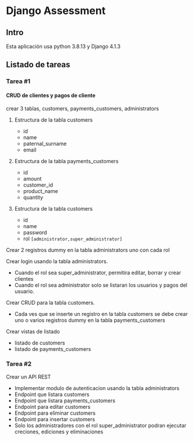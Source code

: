 # Django Assessment

## Intro

Esta aplicación usa python 3.8.13 y Django 4.1.3

## Listado de tareas 

### Tarea #1

#### CRUD de clientes y pagos de cliente

crear 3 tablas, customers, payments_customers, administrators

1. Estructura de la tabla customers

   - id
   - name
   - paternal_surname
   - email

2. Estructura de la tabla payments_customers

   - id
   - amount
   - customer_id
   - product_name
   - quantity

3. Estructura de la tabla customers

   - id
   - name
   - password
   - rol `[administrator,super_administrator]`

Crear 2 registros dummy en la tabla administrators uno con cada rol 

Crear login usando la tabla administrators.

   - Cuando el rol sea super_administrator, permitira editar, borrar y crear clientes
   - Cuando el rol sea administrator solo se listaran los usuarios y pagos del usuario.

Crear CRUD para la tabla customers.

   - Cada ves que se inserte un registro en la tabla customers se debe crear uno o varios registros dummy en la tabla payments_customers

Crear vistas de listado

   - listado de customers
   - listado de payments_customers


### Tarea #2

Crear un API REST

   - Implementar modulo de autenticacion usando la tabla administrators
   - Endpoint que listara customers
   - Endpoint que listara payments_customers
   - Endpoint para editar customers
   - Endpoint para eliminar customers
   - Endpoint para insertar customers
   - Solo los administradores con el rol super_administrator podran ejecutar creciones, ediciones y eliminaciones

